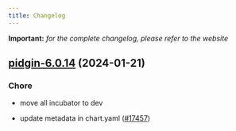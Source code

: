 ```yaml
---
title: Changelog
---
```


**Important:**
*for the complete changelog, please refer to the website*



## [pidgin-6.0.14](https://github.com/truecharts/charts/compare/pidgin-6.0.13...pidgin-6.0.14) (2024-01-21)

### Chore



- move all incubator to dev

- update metadata in chart.yaml ([#17457](https://github.com/truecharts/charts/issues/17457))